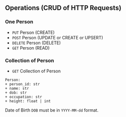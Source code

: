

## Operations (CRUD of HTTP Requests)

### One Person
- `PUT` Person (CREATE)
- `POST` Person (UPDATE or CREATE or UPSERT)
- `DELETE` Person (DELETE)
- `GET` Person (READ)

### Collection of Person
- `GET` Collection of Person


```
Person:
+ person_id: str
+ name: str
+ dob: str
+ occupation: str
+ height: float | int
```

Date of Birth `DOB` must be in `YYYY-MM-dd` format.
